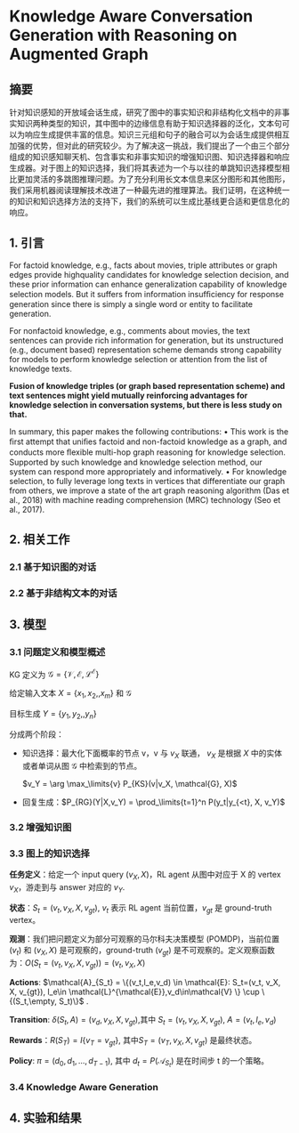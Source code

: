 # Knowledge Aware Conversation Generation with Reasoning on Augmented Graph

## 摘要

针对知识感知的开放域会话生成，研究了图中的事实知识和非结构化文档中的非事实知识两种类型的知识，其中图中的边缘信息有助于知识选择器的泛化，文本句可以为响应生成提供丰富的信息。知识三元组和句子的融合可以为会话生成提供相互加强的优势，但对此的研究较少。为了解决这一挑战，我们提出了一个由三个部分组成的知识感知聊天机、包含事实和非事实知识的增强知识图、知识选择器和响应生成器。对于图上的知识选择，我们将其表述为一个与以往的单跳知识选择模型相比更加灵活的多跳图推理问题。为了充分利用长文本信息来区分图形和其他图形，我们采用机器阅读理解技术改进了一种最先进的推理算法。我们证明，在这种统一的知识和知识选择方法的支持下，我们的系统可以生成比基线更合适和更信息化的响应。

## 1. 引言

For factoid knowledge, e.g., facts about movies, triple attributes or graph edges provide highquality candidates for knowledge selection decision, and these prior information can enhance generalization capability of knowledge selection models. But it suffers from information insufﬁciency for response generation since there is simply a single word or entity to facilitate generation. 

For nonfactoid knowledge, e.g., comments about movies, the text sentences can provide rich information for generation, but its unstructured (e.g., document based) representation scheme demands strong capability for models to perform knowledge selection or attention from the list of knowledge texts.

**Fusion of knowledge triples (or graph based representation scheme) and text sentences might yield mutually reinforcing advantages for knowledge selection in conversation systems, but there is less study on that.**

In summary, this paper makes the following contributions:
• This work is the ﬁrst attempt that uniﬁes factoid and non-factoid knowledge as a graph,
and conducts more ﬂexible multi-hop graph reasoning for knowledge selection. Supported by such knowledge and knowledge selection method, our system can respond more appropriately and informatively.
• For knowledge selection, to fully leverage long texts in vertices that differentiate our graph from others, we improve a state of the art graph reasoning algorithm (Das et al., 2018) with machine reading comprehension (MRC) technology (Seo et al., 2017).

## 2. 相关工作

### 2.1 基于知识图的对话

### 2.2 基于非结构文本的对话



## 3. 模型

### 3.1 问题定义和模型概述

KG 定义为 $\mathcal{G}=\{\mathcal{V},\mathcal{E}, \mathcal{L}^{\mathcal{E}}\}​$

给定输入文本 $X=\{x_1,x_2,,x_m\}$ 和 $\mathcal{G}$

目标生成 $Y = \{y_1,y_2,,y_n\}$

分成两个阶段：

- 知识选择：最大化下面概率的节点 v，v 与 $v_X$ 联通， $v_X$ 是根据 $X$ 中的实体或者单词从图 $\mathcal{G}​$ 中检索到的节点。

  $v_Y = \arg \max_\limits{v} P_{KS}(v|v_X, \mathcal{G}, X)​$

- 回复生成：$P_{RG}(Y|X,v_Y) = \prod_\limits{t=1}^n P(y_t|y_{<t}, X, v_Y)​$

### 3.2 增强知识图

### 3.3 图上的知识选择

**任务定义**：给定一个 input query $(v_X,X)$，RL agent 从图中对应于 X 的 vertex $v_X$，游走到与 answer 对应的 $v_Y$.

**状态**：$S_t=(v_t, v_X, X, v_{gt})​$, $v_t​$ 表示 RL agent 当前位置，$v_{gt}​$ 是 ground-truth vertex。

**观测**：我们把问题定义为部分可观察的马尔科夫决策模型 (POMDP)，当前位置 $(v_t)$ 和 $(v_X, X)$ 是可观察的，ground-truth $(v_{gt})$ 是不可观察的。定义观察函数为：$O(S_t=(v_t, v_X, X, v_{gt}))=(v_t, v_X, X)​$

**Actions**: $\mathcal{A}_{S_t} = \{(v_t,l_e,v_d) \in \mathcal{E}: S_t=(v_t, v_X, X, v_{gt}), l_e\in \mathcal{L}^{\mathcal{E}},v_d\in\mathcal{V} \} \cup \{(S_t,\empty, S_t)\}​$ . 

**Transition**: $\delta(S_t, A)=(v_d,v_X,X,v_{gt})​$ ,其中 $S_t=(v_t, v_X, X, v_{gt})​$, $A=(v_t,l_e,v_d)​$

**Rewards**：$R(S_T)=I\{v_T=v_{gt}\}$, 其中$S_T=(v_T,v_X,X,v_{gt})$ 是最终状态。

**Policy**: $\pi=(d_0,d_1,...,d_{T-1})$, 其中 $d_t=P(\mathcal{A}_{S_t})$ 是在时间步 t 的一个策略。

### 3.4 Knowledge Aware Generation

## 4. 实验和结果